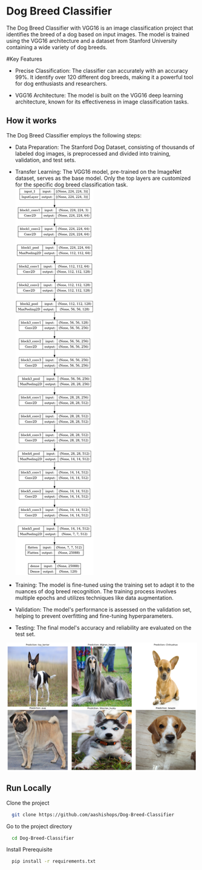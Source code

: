 
# Dog Breed Classifier

The Dog Breed Classifier with VGG16 is an image classification project that identifies the breed of a dog based on input images. The model is trained using the VGG16 architecture and a dataset from Stanford University containing a wide variety of dog breeds.

#Key Features
- Precise Classification: The classifier can accurately with an accuracy 99%. It identify over 120 different dog breeds, making it a powerful tool for dog enthusiasts and researchers.

- VGG16 Architecture: The model is built on the VGG16 deep learning architecture, known for its effectiveness in image classification tasks.

## How it works
The Dog Breed Classifier employs the following steps:

- Data Preparation: The Stanford Dog Dataset, consisting of thousands of labeled dog images, is preprocessed and divided into training, validation, and test sets.

- Transfer Learning: The VGG16 model, pre-trained on the ImageNet dataset, serves as the base model. Only the top layers are customized for the specific dog breed classification task.
![arci](https://raw.githubusercontent.com/aashishops/Dog-Breed-Classifier/main/images/architecture.png)
 - Training: The model is fine-tuned using the training set to adapt it to the nuances of dog breed recognition. The training process involves multiple epochs and utilizes techniques like data augmentation.

 - Validation: The model's performance is assessed on the validation set, helping to prevent overfitting and fine-tuning hyperparameters.

- Testing: The final model's accuracy and reliability are evaluated on the test set.

![test](https://raw.githubusercontent.com/aashishops/Dog-Breed-Classifier/main/images/image2.png)
## Run Locally

Clone the project

```bash
  git clone https://github.com/aashishops/Dog-Breed-Classifier
```

Go to the project directory

```bash
  cd Dog-Breed-Classifier
```

Install Prerequisite

```bash
  pip install -r requirements.txt
```


